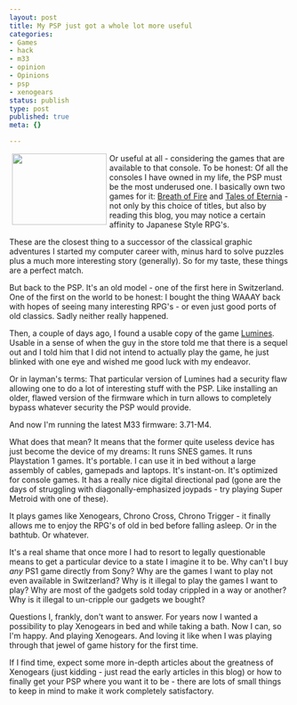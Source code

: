 ```yaml
---
layout: post
title: My PSP just got a whole lot more useful
categories:
- Games
- hack
- m33
- opinion
- Opinions
- psp
- xenogears
status: publish
type: post
published: true
meta: {}

---
```

<a class='serendipity_image_link' href='/uploads/update.jpg'><!-- s9ymdb:31 --><img width="170" height="128" style="float: left; border: 0px; padding-left: 5px; padding-right: 5px;" src="/uploads/update.serendipityThumb.jpg" alt="" /></a><p>Or useful at all - considering the games that are available to that console. To be honest: Of all the consoles I have owned in my life, the PSP must be the most underused one. I basically own two games for it: <a href="http://www.gamefaqs.com/portable/psp/data/928759.html">Breath of Fire</a> and <a href="http://www.gamefaqs.com/portable/psp/data/920817.html">Tales of Eternia</a> - not only by this choice of titles, but also by reading this blog, you may notice a certain affinity to Japanese Style RPG's.</p> <p>These are the closest thing to a successor of the classical graphic adventures I started my computer career with, minus hard to solve puzzles plus a much more interesting story (generally). So for my taste, these things are a perfect match.</p> <p>But back to the PSP. It's an old model - one of the first here in Switzerland. One of the first on the world to be honest: I bought the thing WAAAY back with hopes of seeing many interesting RPG's - or even just good ports of old classics. Sadly neither really happened.</p> <p>Then, a couple of days ago, I found a usable copy of the game <a href="http://www.gamefaqs.com/portable/psp/data/924594.html">Lumines</a>. Usable in a sense of when the guy in the store told me that there is a sequel out and I told him that I did not intend to actually play the game, he just blinked with one eye and wished me good luck with my endeavor. </p> <p>Or in layman's terms: That particular version of Lumines had a security flaw allowing one to do a lot of interesting stuff with the PSP. Like installing an older, flawed version of the firmware which in turn allows to completely bypass whatever security the PSP would provide.</p> <p>And now I'm running the latest M33 firmware: 3.71-M4. </p> <p>What does that mean? It means that the former quite useless device has just become the device of my dreams: It runs SNES games. It runs Playstation 1 games. It's portable. I can use it in bed without a large assembly of cables, gamepads and laptops. It's instant-on. It's optimized for console games. It has a really nice digital directional pad (gone are the days of struggling with diagonally-emphasized joypads - try playing Super Metroid with one of these).</p> <p>It plays games like Xenogears, Chrono Cross, Chrono Trigger - it finally allows me to enjoy the RPG's of old in bed before falling asleep. Or in the bathtub. Or whatever.</p> <p>It's a real shame that once more I had to resort to legally questionable means to get a particular device to a state I imagine it to be. Why can't I buy <em>any</em> PS1 game directly from Sony? Why are the games I want to play not even available in Switzerland? Why is it illegal to play the games I want to play? Why are most of the gadgets sold today crippled in a way or another? Why is it illegal to un-cripple our gadgets we bought?</p> <p>Questions I, frankly, don't want to answer. For years now I wanted a possibility to play Xenogears in bed and while taking a bath. Now I can, so I'm happy. And playing Xenogears. And loving it like when I was playing through that jewel of game history for the first time.</p> <p>If I find time, expect some more in-depth articles about the greatness of Xenogears (just kidding - just read the early articles in this blog) or how to finally get your PSP where you want it to be - there are lots of small things to keep in mind to make it work completely satisfactory.&nbsp; </p>
